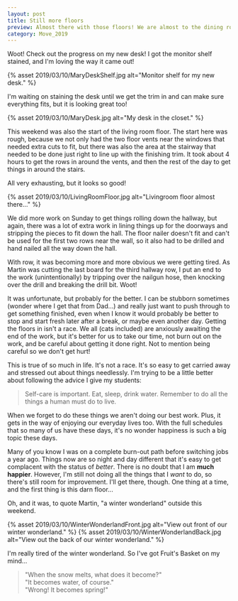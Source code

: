 ```yaml
---
layout: post
title: Still more floors
preview: Almost there with those floors! We are almost to the dining room area! So close!!!
category: Move_2019
---
```


Woot! Check out the progress on my new desk! I got the monitor shelf stained, and I'm loving the way it came out!  

{% asset 2019/03/10/MaryDeskShelf.jpg alt="Monitor shelf for my new desk." %}

I'm waiting on staining the desk until we get the trim in and can make sure everything fits, but it is looking great too!

{% asset 2019/03/10/MaryDesk.jpg alt="My desk in the closet." %}

This weekend was also the start of the living room floor. The start here was rough, because we not only had the two floor vents near the windows that needed extra cuts to fit, but there was also the area at the stairway that needed to be done just right to line up with the finishing trim. It took about 4 hours to get the rows in around the vents, and then the rest of the day to get things in around the stairs. 

All very exhausting, but it looks so good!

{% asset 2019/03/10/LivingRoomFloor.jpg alt="Livingroom floor almost there..." %}

We did more work on Sunday to get things rolling down the hallway, but again, there was a lot of extra work in lining things up for the doorways and stripping the pieces to fit down the hall. The floor nailer doesn't fit and can't be used for the first two rows near the wall, so it also had to be drilled and hand nailed all the way down the hall. 

With row, it was becoming more and more obvious we were getting tired. As Martin was cutting the last board for the third hallway row, I put an end to the work (unintentionally) by tripping over the nailgun hose, then knocking over the drill and breaking the drill bit. Woot! 

It was unfortunate, but probably for the better. I can be stubborn sometimes (wonder where I get that from Dad...) and really just want to push through to get something finished, even when I know it would probably be better to stop and start fresh later after a break, or maybe even another day. Getting the floors in isn't a race. We all (cats included) are anxiously awaiting the end of the work, but it's better for us to take our time, not burn out on the work, and be careful about getting it done right. Not to mention being careful so we don't get hurt!

This is true of so much in life. It's not a race. It's so easy to get carried away and stressed out about things needlessly. I'm trying to be a little better about following the advice I give my students: 

> Self-care is important. Eat, sleep, drink water. Remember to do all the things a human must do to live. 

When we forget to do these things we aren't doing our best work. Plus, it gets in the way of enjoying our everyday lives too. With the full schedules that so many of us have these days, it's no wonder happiness is such a big topic these days. 

Many of you know I was on a complete burn-out path before switching jobs a year ago. Things now are so night and day different that it's easy to get complacent with the status of *better*. There is no doubt that I am __much happier__. However, I'm still not doing all the things that I *want* to do, so there's still room for improvement. I'll get there, though. One thing at a time, and the first thing is this darn floor... 

Oh, and it was, to quote Martin, "a winter wonderland" outside this weekend. 

{% asset 2019/03/10/WinterWonderlandFront.jpg alt="View out front of our winter wonderland." %}
{% asset 2019/03/10/WinterWonderlandBack.jpg alt="View out the back of our winter wonderland." %}

I'm really tired of the winter wonderland. So I've got Fruit's Basket on my mind...
> "When the snow melts, what does it become?"   
> "It becomes water, of course."   
> "Wrong! It becomes spring!"   